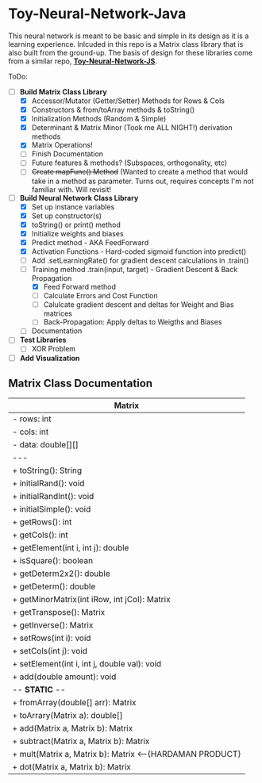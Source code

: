 # Toy-Neural-Network-Java

This neural network is meant to be basic and simple in its design as it is a learning experience. Inlcuded in this repo is a Matrix class library that is also built from the ground-up. The basis of design for these libraries come from a similar repo, **[Toy-Neural-Network-JS](https://github.com/BaileyPelletier/Toy-Neural-Network-JS)**.

ToDo:
- [ ] **Build Matrix Class Library**
   - [x] Accessor/Mutator (Getter/Setter) Methods for Rows & Cols
   - [x] Constructors & from/toArray methods & toString()
   - [x] Initialization Methods (Random & Simple)
   - [x] Determinant & Matrix Minor (Took me ALL NIGHT!) derivation methods 
   - [x] Matrix Operations!
   - [ ] Finish Documentation
   - [ ] Future features & methods? (Subspaces, orthogonality, etc)
   - [ ] ~~Create mapFunc() Method~~ (Wanted to create a method that would take in a method as parameter. Turns out, requires concepts I'm not familiar with. Will revisit!
- [ ] **Build Neural Network Class Library**
   - [x] Set up instance variables
   - [x] Set up constructor(s)
   - [x] toString() or print() method
   - [x] Initialize weights and biases
   - [x] Predict method - AKA FeedForward
   - [x] Activation Functions - Hard-coded sigmoid function into predict()
   - [ ] Add .setLearningRate() for gradient descent calculations in .train()
   - [ ] Training method .train(input, target) - Gradient Descent & Back Propagation
      - [x] Feed Forward method
      - [ ] Calculate Errors and Cost Function
      - [ ] Calulcate gradient descent and deltas for Weight and Bias matrices
      - [ ] Back-Propagation: Apply deltas to Weigths and Biases
   - [ ] Documentation
- [ ] **Test Libraries**
   - [ ] XOR Problem
- [ ] **Add Visualization**

## Matrix Class Documentation

|     Matrix      |
|--------|
| - rows: int |
| - cols: int |
| - data: double[][] |
|---|
| + toString(): String|
| + initialRand(): void|
| + initialRandInt(): void|
| + initialSimple(): void|
| + getRows(): int|
| + getCols(): int|
| + getElement(int i, int j): double|
| + isSquare(): boolean|
| + getDeterm2x2(): double|
| + getDeterm(): double|
| + getMinorMatrix(int iRow, int jCol): Matrix|
| + getTranspose(): Matrix|
| + getInverse(): Matrix|
| + setRows(int i): void|
| + setCols(int j): void|
| + setElement(int i, int j, double val): void|
| + add(double amount): void|
|-- **STATIC** --|
| + fromArray(double[] arr): Matrix|
| + toArrary(Matrix a): double[]|
| + add(Matrix a, Matrix b): Matrix|
| + subtract(Matrix a, Matrix b): Matrix|
| + mult(Matrix a, Matrix b): Matrix  <--{HARDAMAN PRODUCT} |
| + dot(Matrix a, Matrix b): Matrix|
